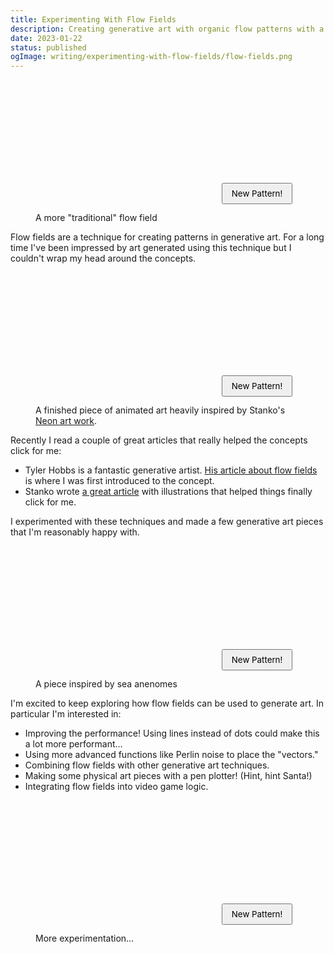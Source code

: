 ```yaml
---
title: Experimenting With Flow Fields
description: Creating generative art with organic flow patterns with a bit of math and code.
date: 2023-01-22
status: published
ogImage: writing/experimenting-with-flow-fields/flow-fields.png
---
```


<style>
  .flow-field {
    display: grid;
    position: relative;
  }

  .flow-field__canvas {
    aspect-ratio: 2;
    width: 100%;
    height: auto;
  }

  .flow-field__refresh {
    position: absolute;
    right: 1em;
    bottom: 1em;
    padding: 0.5em 1em;
    cursor: pointer;
    font-family: inherit;
  }
</style>

<script src="./scripts/animated.js" type="module"></script>
<script src="./scripts/anenome.js" type="module"></script>
<script src="./scripts/traditional.js" type="module"></script>
<script src="./scripts/ebb-and-flow.js" type="module"></script>

<div class="prose__breakout">
  <figure class="figure">
    <div class="figure__content">
      <div class="flow-field flow-field--traditional">
        <canvas class="flow-field__canvas"></canvas>
        <button class="flow-field__refresh">New Pattern!</button>
      </div>
    </div>
    <figcaption class="figure__caption">
      A more "traditional" flow field
    </figcaption>
  </figure>
</div>

Flow fields are a technique for creating patterns in generative art.
For a long time I've been impressed by art generated using this technique
but I couldn't wrap my head around the concepts.

<div class="prose__breakout">
  <figure class="figure">
    <div class="figure__content">
      <div class="flow-field flow-field--animated">
        <canvas class="flow-field__canvas"></canvas>
        <button class="flow-field__refresh">New Pattern!</button>
      </div>
    </div>
    <figcaption class="figure__caption">
      A finished piece of animated art heavily inspired by Stanko's <a href="https://muffinman.io/art/neon/">Neon art work</a>.
    </figcaption>
  </figure>
</div>

Recently I read a couple of great articles that really helped the concepts click for me:

- Tyler Hobbs is a fantastic generative artist. [His article about flow fields](https://tylerxhobbs.com/essays/2020/flow-fields) is where I was first introduced to the concept.
- Stanko wrote [a great article](https://muffinman.io/blog/neon-generative-art-piece-made-using-2d-vector-field/)
  with illustrations that helped things finally click for me.

I experimented with these techniques and made a few generative art pieces that I'm reasonably happy with.

<div class="prose__breakout">
  <figure class="figure">
    <div class="figure__content">
      <div class="flow-field flow-field--anenome">
        <canvas class="flow-field__canvas"></canvas>
        <button class="flow-field__refresh">New Pattern!</button>
      </div>
    </div>
    <figcaption class="figure__caption">
      A piece inspired by sea anenomes
    </figcaption>
  </figure>
</div>

I'm excited to keep exploring how flow fields can be used to generate art. In particular I'm interested in:

- Improving the performance! Using lines instead of dots could make this a lot more performant...
- Using more advanced functions like Perlin noise to place the "vectors."
- Combining flow fields with other generative art techniques.
- Making some physical art pieces with a pen plotter! (Hint, hint Santa!)
- Integrating flow fields into video game logic.

<div class="prose__breakout">
  <figure class="figure">
    <div class="figure__content">
      <div class="flow-field flow-field--ebb-and-flow">
        <canvas class="flow-field__canvas"></canvas>
        <button class="flow-field__refresh">New Pattern!</button>
      </div>
    </div>
    <figcaption class="figure__caption">
      More experimentation...
    </figcaption>
  </figure>
</div>
